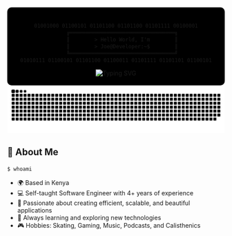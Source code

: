 # <div align="center">

<div align="center" style="background-color: #000000; padding: 20px; border-radius: 10px;">

```ascii
01001000 01100101 01101100 01101100 01101111 00100001
    ╔══════════════════════════════════╗
    ║        > Hello World, I'm        ║
    ║        > Joe@Developer:~$        ║
    ╚══════════════════════════════════╝
01010111 01100101 01101100 01100011 01101111 01101101 01100101
```

  <img src="https://readme-typing-svg.herokuapp.com?font=Fira+Code&weight=500&size=25&pause=1000&color=00FF00&center=true&vCenter=true&width=435&lines=Self-taught+Software+Engineer;4%2B+Years+of+Coding+Experience;Full+Stack+Developer;AI+%26+ML+Enthusiast" alt="Typing SVG" />
</div>

<div align="center">
  <img src="https://raw.githubusercontent.com/Platane/snk/output/github-contribution-grid-snake-dark.svg" alt="Snake animation" />
</div>

## 🚀 About Me
```bash
$ whoami
```
- 🌍 Based in Kenya
- 💻 Self-taught Software Engineer with 4+ years of experience
- 🎯 Passionate about creating efficient, scalable, and beautiful applications
- 🌱 Always learning and exploring new technologies
- 🎮 Hobbies: Skating, Gaming, Music, Podcasts, and Calisthenics
